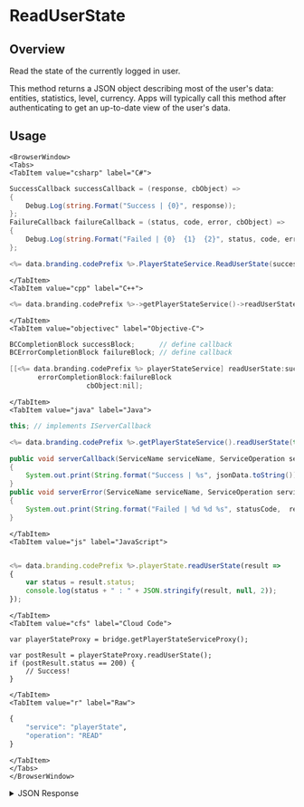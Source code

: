 # ReadUserState
## Overview
Read the state of the currently logged in user.

This method returns a JSON object describing most of the user's data: entities, statistics, level, currency. Apps will typically call this method after authenticating to get an up-to-date view of the user's data.

<PartialServop service_name="playerState" operation_name="READ" />

## Usage

```mdx-code-block
<BrowserWindow>
<Tabs>
<TabItem value="csharp" label="C#">
```

```csharp
SuccessCallback successCallback = (response, cbObject) =>
{
    Debug.Log(string.Format("Success | {0}", response));
};
FailureCallback failureCallback = (status, code, error, cbObject) =>
{
    Debug.Log(string.Format("Failed | {0}  {1}  {2}", status, code, error));
};

<%= data.branding.codePrefix %>.PlayerStateService.ReadUserState(successCallback, failureCallback);
```

```mdx-code-block
</TabItem>
<TabItem value="cpp" label="C++">
```

```cpp
<%= data.branding.codePrefix %>->getPlayerStateService()->readUserState(this);
```

```mdx-code-block
</TabItem>
<TabItem value="objectivec" label="Objective-C">
```

```objectivec
BCCompletionBlock successBlock;      // define callback
BCErrorCompletionBlock failureBlock; // define callback

[[<%= data.branding.codePrefix %> playerStateService] readUserState:successBlock
       errorCompletionBlock:failureBlock
                   cbObject:nil];
```

```mdx-code-block
</TabItem>
<TabItem value="java" label="Java">
```

```java
this; // implements IServerCallback

<%= data.branding.codePrefix %>.getPlayerStateService().readUserState(this);

public void serverCallback(ServiceName serviceName, ServiceOperation serviceOperation, JSONObject jsonData)
{
    System.out.print(String.format("Success | %s", jsonData.toString()));
}
public void serverError(ServiceName serviceName, ServiceOperation serviceOperation, int statusCode, int reasonCode, String jsonError)
{
    System.out.print(String.format("Failed | %d %d %s", statusCode,  reasonCode, jsonError.toString()));
}
```

```mdx-code-block
</TabItem>
<TabItem value="js" label="JavaScript">
```

```javascript

<%= data.branding.codePrefix %>.playerState.readUserState(result =>
{
	var status = result.status;
	console.log(status + " : " + JSON.stringify(result, null, 2));
});
```

```mdx-code-block
</TabItem>
<TabItem value="cfs" label="Cloud Code">
```

```cfscript
var playerStateProxy = bridge.getPlayerStateServiceProxy();

var postResult = playerStateProxy.readUserState();
if (postResult.status == 200) {
    // Success!
}
```

```mdx-code-block
</TabItem>
<TabItem value="r" label="Raw">
```

```r
{
	"service": "playerState",
	"operation": "READ"
}
```

```mdx-code-block
</TabItem>
</Tabs>
</BrowserWindow>
```

<details>
<summary>JSON Response</summary>

```json
{
	"status": 200,
	"data": {
		"vcPurchased": 0,
		"experiencePoints": 100,
		"refundCount": 0,
		"server_time": 1484932358724,
		"experienceLevel": 0,
		"currency": {
			"credits": {
				"purchased": 0,
				"balance": 12212,
				"consumed": 133,
				"awarded": 12345
			}
		},
		"statistics": {
			"TestStat": 0,
			"TestStat2": 0
		},
		"abTestingId": 8,
		"id": "323ce861-b749-4ce4-a57a-175232e21b5d",
		"createdAt": 1459439058035,
		"profileId": "323ce861-b749-4ce4-a57a-175232e21b5d",
		"isTester": false,
		"xpCapped": false,
		"sent_events": [],
		"timeZoneOffset": -5,
		"playerName": "",
		"vcClaimed": 0,
		"parentProfileId": null,
		"countryCode": "CA",
		"loginCount": 107,
		"emailAddress": "bradleyh@bitheads.com",
		"peerProfileIds": {
			"peerapp": {
				"profileId": "65fad6a7-1bb7-4ac1-8b8b-59671a81a9ce"
			}
		},
		"previousLogin": 1484061296282,
		"incoming_events": [],
		"peerCurrency": {
			"peerapp": {
				"gold": {
					"purchased": 0,
					"balance": 343,
					"consumed": 0,
					"awarded": 343
				}
			}
		},
		"lastLogin": 1484932342834,
		"languageCode": "en",
		"pictureUrl": null,
		"amountSpent": 0
	}
}
```
</details>

